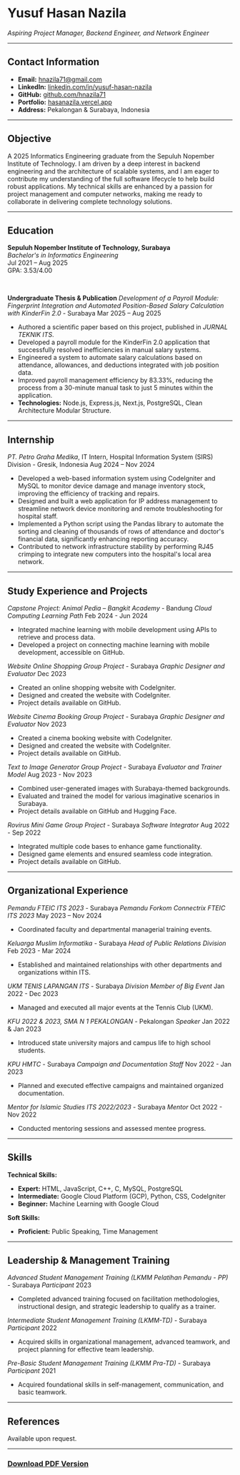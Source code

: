 # Yusuf Hasan Nazila
*Aspiring Project Manager, Backend Engineer, and Network Engineer*

---

## Contact Information
* **Email:** [hnazila71@gmail.com](mailto:hnazila71@gmail.com)
* **LinkedIn:** [linkedin.com/in/yusuf-hasan-nazila](https://linkedin.com/in/yusuf-hasan-nazila)
* **GitHub:** [github.com/hnazila71](https://github.com/hnazila71)
* **Portfolio:** [hasanazila.vercel.app](https://hasanazila.vercel.app)
* **Address:** Pekalongan & Surabaya, Indonesia

---

## Objective
A 2025 Informatics Engineering graduate from the Sepuluh Nopember Institute of Technology. I am driven by a deep interest in backend engineering and the architecture of scalable systems, and I am eager to contribute my understanding of the full software lifecycle to help build robust applications. My technical skills are enhanced by a passion for project management and computer networks, making me ready to collaborate in delivering complete technology solutions.

---

## Education
**Sepuluh Nopember Institute of Technology, Surabaya**<br>
*Bachelor's in Informatics Engineering*<br>
Jul 2021 – Aug 2025 <br>
GPA: 3.53/4.00

<br>

**Undergraduate Thesis & Publication**
*Development of a Payroll Module: Fingerprint Integration and Automated Position-Based Salary Calculation with KinderFin 2.0* - Surabaya
Mar 2025 – Aug 2025
* Authored a scientific paper based on this project, published in *JURNAL TEKNIK ITS*.
* Developed a payroll module for the KinderFin 2.0 application that successfully resolved inefficiencies in manual salary systems.
* Engineered a system to automate salary calculations based on attendance, allowances, and deductions integrated with job position data.
* Improved payroll management efficiency by 83.33%, reducing the process from a 30-minute manual task to just 5 minutes within the application.
* **Technologies:** Node.js, Express.js, Next.js, PostgreSQL, Clean Architecture Modular Structure.

---

## Internship
*PT. Petro Graha Medika*, IT Intern, Hospital Information System (SIRS) Division - Gresik, Indonesia
Aug 2024 – Nov 2024
* Developed a web-based information system using CodeIgniter and MySQL to monitor device damage and manage inventory stock, improving the efficiency of tracking and repairs.
* Designed and built a web application for IP address management to streamline network device monitoring and remote troubleshooting for hospital staff.
* Implemented a Python script using the Pandas library to automate the sorting and cleaning of thousands of rows of attendance and doctor's financial data, significantly enhancing reporting accuracy.
* Contributed to network infrastructure stability by performing RJ45 crimping to integrate new computers into the hospital's local area network.

---

## Study Experience and Projects
*Capstone Project: Animal Pedia – Bangkit Academy* - Bandung
*Cloud Computing Learning Path*
Feb 2024 - Jun 2024
* Integrated machine learning with mobile development using APIs to retrieve and process data.
* Developed a project on connecting machine learning with mobile development, accessible on GitHub.

*Website Online Shopping Group Project* - Surabaya
*Graphic Designer and Evaluator*
Dec 2023
* Created an online shopping website with CodeIgniter.
* Designed and created the website with CodeIgniter.
* Project details available on GitHub.

*Website Cinema Booking Group Project* - Surabaya
*Graphic Designer and Evaluator*
Nov 2023
* Created a cinema booking website with CodeIgniter.
* Designed and created the website with CodeIgniter.
* Project details available on GitHub.

*Text to Image Generator Group Project* - Surabaya
*Evaluator and Trainer Model*
Aug 2023 - Nov 2023
* Combined user-generated images with Surabaya-themed backgrounds.
* Evaluated and trained the model for various imaginative scenarios in Surabaya.
* Project details available on GitHub and Hugging Face.

*Rovirus Mini Game Group Project* - Surabaya
*Software Integrator*
Aug 2022 - Sep 2022
* Integrated multiple code bases to enhance game functionality.
* Designed game elements and ensured seamless code integration.
* Project details available on GitHub.

---

## Organizational Experience
*Pemandu FTEIC ITS 2023* - Surabaya
*Pemandu Forkom Connectrix FTEIC ITS 2023*
May 2023 – Nov 2024
* Coordinated faculty and departmental managerial training events.

*Keluarga Muslim Informatika* - Surabaya
*Head of Public Relations Division*
Feb 2023 - Mar 2024
* Established and maintained relationships with other departments and organizations within ITS.

*UKM TENIS LAPANGAN ITS* - Surabaya
*Division Member of Big Event*
Jan 2022 - Dec 2023
* Managed and executed all major events at the Tennis Club (UKM).

*KFU 2022 & 2023, SMA N 1 PEKALONGAN* - Pekalongan
*Speaker*
Jan 2022 & Jan 2023
* Introduced state university majors and campus life to high school students.

*KPU HMTC* - Surabaya
*Campaign and Documentation Staff*
Nov 2022 - Jan 2023
* Planned and executed effective campaigns and maintained organized documentation.

*Mentor for Islamic Studies ITS 2022/2023* - Surabaya
*Mentor*
Oct 2022 - Nov 2022
* Conducted mentoring sessions and assessed mentee progress.

---

## Skills
**Technical Skills:**
* **Expert:** HTML, JavaScript, C++, C, MySQL, PostgreSQL
* **Intermediate:** Google Cloud Platform (GCP), Python, CSS, CodeIgniter
* **Beginner:** Machine Learning with Google Cloud

**Soft Skills:**
* **Proficient:** Public Speaking, Time Management

---

## Leadership & Management Training
*Advanced Student Management Training (LKMM Pelatihan Pemandu - PP)* - Surabaya
*Participant*
2023
* Completed advanced training focused on facilitation methodologies, instructional design, and strategic leadership to qualify as a trainer.

*Intermediate Student Management Training (LKMM-TD)* - Surabaya
*Participant*
2022
* Acquired skills in organizational management, advanced teamwork, and project planning for effective team leadership.

*Pre-Basic Student Management Training (LKMM Pra-TD)* - Surabaya
*Participant*
2021
* Acquired foundational skills in self-management, communication, and basic teamwork.

---

## References
Available upon request.

---

### [Download PDF Version](https://drive.google.com/uc?export=download&id=1f1sYCZMY__ka1_wPvsNWbXypurvZnXnY)
